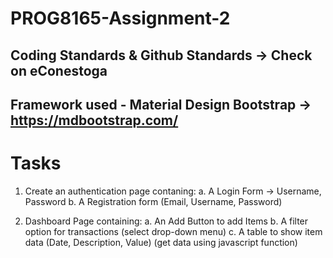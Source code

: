 # PROG8165-Assignment-2

## Coding Standards & Github Standards -> Check on eConestoga

## Framework used - Material Design Bootstrap -> https://mdbootstrap.com/

# Tasks

1. Create an authentication page contaning:
    a. A Login Form -> Username, Password
    b. A Registration form (Email, Username, Password)
    
2. Dashboard Page containing: 
  a. An Add Button to add Items
  b. A filter option for transactions (select drop-down menu)
  c. A table to show item data (Date, Description, Value) (get data using javascript function)
 
